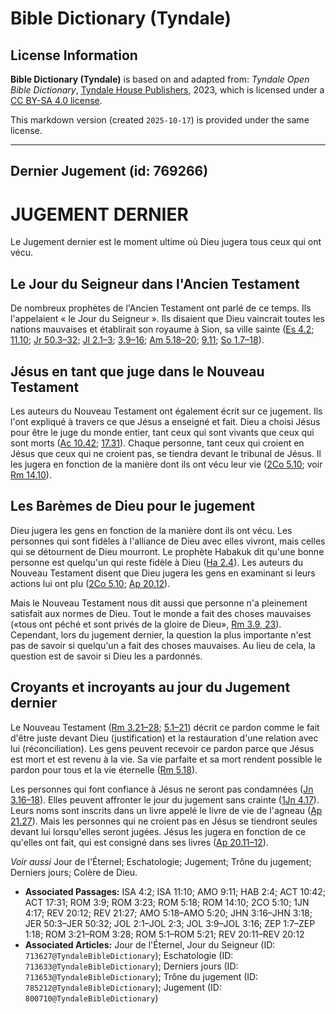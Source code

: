 # Bible Dictionary (Tyndale)

## License Information

**Bible Dictionary (Tyndale)** is based on and adapted from: _Tyndale Open Bible Dictionary_, [Tyndale House Publishers](https://tyndaleopenresources.com/), 2023, which is licensed under a [CC BY-SA 4.0 license](https://creativecommons.org/licenses/by-sa/4.0/legalcode.en).

This markdown version (created `2025-10-17`) is provided under the same license.



--------------------------------

## Dernier Jugement (id: 769266)

JUGEMENT DERNIER
================

Le Jugement dernier est le moment ultime où Dieu jugera tous ceux qui ont vécu.

Le Jour du Seigneur dans l'Ancien Testament
-------------------------------------------

De nombreux prophètes de l'Ancien Testament ont parlé de ce temps. Ils l'appelaient « le Jour du Seigneur ». Ils disaient que Dieu vaincrait toutes les nations mauvaises et établirait son royaume à Sion, sa ville sainte ([Es 4\.2](https://ref.ly/Isa4:2); [11\.10](https://ref.ly/Isa11:10); [Jr 50\.3–32](https://ref.ly/Jer50:3-Jer50:32); [Jl 2\.1–3](https://ref.ly/Joel2:1-Joel2:3); [3\.9–16](https://ref.ly/Joel3:9-Joel3:16); [Am 5\.18–20](https://ref.ly/Amos5:18-Amos5:20); [9\.11](https://ref.ly/Amos9:11); [So 1\.7–18](https://ref.ly/Zeph1:7-Zeph1:18)).

Jésus en tant que juge dans le Nouveau Testament
------------------------------------------------

Les auteurs du Nouveau Testament ont également écrit sur ce jugement. Ils l'ont expliqué à travers ce que Jésus a enseigné et fait. Dieu a choisi Jésus pour être le juge du monde entier, tant ceux qui sont vivants que ceux qui sont morts ([Ac 10\.42](https://ref.ly/Acts10:42); [17\.31](https://ref.ly/Acts17:31)). Chaque personne, tant ceux qui croient en Jésus que ceux qui ne croient pas, se tiendra devant le tribunal de Jésus. Il les jugera en fonction de la manière dont ils ont vécu leur vie ([2Co 5\.10](https://ref.ly/2Cor5:10); voir [Rm 14\.10](https://ref.ly/Rom14:10)).

Les Barèmes de Dieu pour le jugement
------------------------------------

Dieu jugera les gens en fonction de la manière dont ils ont vécu. Les personnes qui sont fidèles à l'alliance de Dieu avec elles vivront, mais celles qui se détournent de Dieu mourront. Le prophète Habakuk dit qu'une bonne personne est quelqu'un qui reste fidèle à Dieu ([Ha 2\.4](https://ref.ly/Hab2:4)). Les auteurs du Nouveau Testament disent que Dieu jugera les gens en examinant si leurs actions lui ont plu ([2Co 5\.10](https://ref.ly/2Cor5:10); [Ap 20\.12](https://ref.ly/Rev20:12)).

Mais le Nouveau Testament nous dit aussi que personne n'a pleinement satisfait aux normes de Dieu. Tout le monde a fait des choses mauvaises («tous ont péché et sont privés de la gloire de Dieu», [Rm 3\.9, 23](https://ref.ly/Rom3:9,Rom3:23)). Cependant, lors du jugement dernier, la question la plus importante n'est pas de savoir si quelqu'un a fait des choses mauvaises. Au lieu de cela, la question est de savoir si Dieu les a pardonnés.

Croyants et incroyants au jour du Jugement dernier
--------------------------------------------------

Le Nouveau Testament ([Rm 3\.21–28](https://ref.ly/Rom3:21-Rom3:28); [5\.1–21](https://ref.ly/Rom5:1-Rom5:21)) décrit ce pardon comme le fait d'être juste devant Dieu (justification) et la restauration d'une relation avec lui (réconciliation). Les gens peuvent recevoir ce pardon parce que Jésus est mort et est revenu à la vie. Sa vie parfaite et sa mort rendent possible le pardon pour tous et la vie éternelle ([Rm 5\.18](https://ref.ly/Rom5:18)).

Les personnes qui font confiance à Jésus ne seront pas condamnées ([Jn 3\.16–18](https://ref.ly/John3:16-John3:18)). Elles peuvent affronter le jour du jugement sans crainte ([1Jn 4\.17](https://ref.ly/1John4:17)). Leurs noms sont inscrits dans un livre appelé le livre de vie de l'agneau ([Ap 21\.27](https://ref.ly/Rev21:27)). Mais les personnes qui ne croient pas en Jésus se tiendront seules devant lui lorsqu'elles seront jugées. Jésus les jugera en fonction de ce qu'elles ont fait, qui est consigné dans ses livres ([Ap 20\.11–12](https://ref.ly/Rev20:11-Rev20:12)).

*Voir aussi* Jour de l'Éternel; Eschatologie; Jugement; Trône du jugement; Derniers jours; Colère de Dieu.

* **Associated Passages:** ISA 4:2; ISA 11:10; AMO 9:11; HAB 2:4; ACT 10:42; ACT 17:31; ROM 3:9; ROM 3:23; ROM 5:18; ROM 14:10; 2CO 5:10; 1JN 4:17; REV 20:12; REV 21:27; AMO 5:18–AMO 5:20; JHN 3:16–JHN 3:18; JER 50:3–JER 50:32; JOL 2:1–JOL 2:3; JOL 3:9–JOL 3:16; ZEP 1:7–ZEP 1:18; ROM 3:21–ROM 3:28; ROM 5:1–ROM 5:21; REV 20:11–REV 20:12
* **Associated Articles:** Jour de l'Éternel, Jour du Seigneur (ID: `713627@TyndaleBibleDictionary`); Eschatologie (ID: `713633@TyndaleBibleDictionary`); Derniers jours (ID: `713653@TyndaleBibleDictionary`); Trône du jugement (ID: `785212@TyndaleBibleDictionary`); Jugement (ID: `800710@TyndaleBibleDictionary`)

